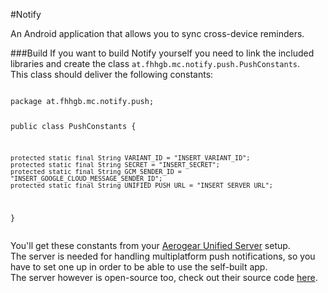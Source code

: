 #Notify

An Android application that allows you to sync cross-device reminders.


###Build
If you want to build Notify yourself you need to link the included libraries and create the class `at.fhhgb.mc.notify.push.PushConstants`.  
This class should deliver the following constants:  

<code>
package at.fhhgb.mc.notify.push;

public class PushConstants {
	
	protected static final String VARIANT_ID = "INSERT_VARIANT_ID";
    protected static final String SECRET = "INSERT_SECRET";
    protected static final String GCM_SENDER_ID = "INSERT_GOOGLE_CLOUD_MESSAGE_SENDER_ID";
    protected static final String UNIFIED_PUSH_URL = "INSERT_SERVER_URL";

}  
</code>

You'll get these constants from your [Aerogear Unified Server](http://aerogear.org/) setup.  
The server is needed for handling multiplatform push notifications, so you have to set one up in order to be able to use the self-built app.  
The server however is open-source too, check out their source code [here](https://github.com/aerogear/aerogear-unifiedpush-server).